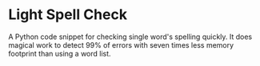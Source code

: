 # Light Spell Check

A Python code snippet for checking single word's spelling quickly. It does magical work to detect 99% of errors with seven times less memory footprint than using a word list.
